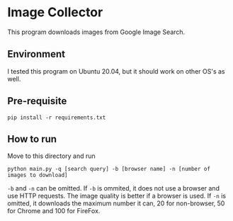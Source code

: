 # Image Collector
This program downloads images from Google Image Search.

## Environment
I tested this program on Ubuntu 20.04, but it should work on other OS's as well.

## Pre-requisite
```
pip install -r requirements.txt
```

## How to run
Move to this directory and run
```
python main.py -q [search query] -b [browser name] -n [number of images to download]
```
`-b` and `-n` can be omitted. If `-b` is ommited, it does not use a browser and use HTTP requests. The image quality is better if a browser is used. If `-n` is omitted, it downloads the maximum number it can, 20 for non-browser, 50 for Chrome and 100 for FireFox.
